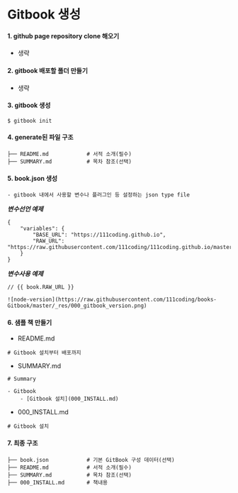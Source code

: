 # Gitbook 생성

#### 1. github page repository clone 해오기
- 생략

#### 2. gitbook 배포할 폴더 만들기
- 생략

#### 3. gitbook 생성
```
$ gitbook init
```

#### 4. generate된 파일 구조

```
├── README.md            # 서적 소개(필수)
├── SUMMARY.md           # 목차 참조(선택)
```

#### 5. book.json 생성
    - gitbook 내에서 사용할 변수나 플러그인 등 설정하는 json type file

***변수선언 예제***

```
{
    "variables": {
        "BASE_URL": "https://111coding.github.io",
        "RAW_URL": "https://raw.githubusercontent.com/111coding/111coding.github.io/master"
    }
}
```

***변수사용 예제***

```
// {{ book.RAW_URL }}

![node-version](https://raw.githubusercontent.com/111coding/books-Gitbook/master/_res/000_gitbook_version.png)
```

#### 6. 샘플 책 만들기
- README.md

```
# Gitbook 설치부터 배포까지
```

- SUMMARY.md

```
# Summary

- Gitbook
    - [Gitbook 설치](000_INSTALL.md)
```

- 000_INSTALL.md

```
# Gitbook 설치
```


#### 7. 최종 구조

```
├── book.json            # 기본 GitBook 구성 데이터(선택)
├── README.md            # 서적 소개(필수)
├── SUMMARY.md           # 목차 참조(선택)
├── 000_INSTALL.md       # 책내용
```
